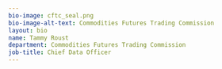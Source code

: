 ```yaml
---
bio-image: cftc_seal.png
bio-image-alt-text: Commodities Futures Trading Commission
layout: bio
name: Tammy Roust
department: Commodities Futures Trading Commission
job-title: Chief Data Officer
---
```

